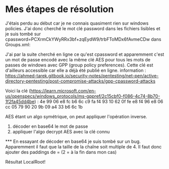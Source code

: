 # Mes étapes de résolution
J'étais perdu au début car je ne connais quasiment rien sur windows policies. J'ai donc cherché le mot clé password dans les fichiers lisibles et je suis tombé sur cpassword=PCXrmCkYWyRRx3bf+zqEydW9/trbFToMDx6fAvmeCDw dans Groups.xml:

J'ai par la suite cherché en ligne ce qu'est cpassword et apparemment c'est un mot de passe encodé avec la même clé AES pour tous les mots de passes de windows avec GPP (group policy preferences). Cette clé est d'ailleurs accessible car elle a déjà été publié en ligne. information : https://ahmed-tarek.gitbook.io/security-notes/pentesting/net-pen/active-directory-pentesting/post-compromise-attacks/gpp-cpassword-attacks


Voici la clé (https://learn.microsoft.com/en-us/openspecs/windows_protocols/ms-gppref/2c15cbf0-f086-4c74-8b70-1f2fa45dd4be) :
 4e 99 06 e8  fc b6 6c c9  fa f4 93 10  62 0f fe e8
 f4 96 e8 06  cc 05 79 90  20 9b 09 a4  33 b6 6c 1b

AES étant un algo symétrique, on peut appliquer l'opération inverse. 

1. décoder en base64 le mot de passe
2. appliquer l'algo decrypt AES avec la clé connu

*** En essayant de décoder en base64 je suis tombé sur un bug.
Apparemment il faut que la taille de la chaîne soit multiple de 4.
Il faut donc ajouter des paddings de = (2 = à la fin dans mon cas) 

Résultat
LocalRoot!